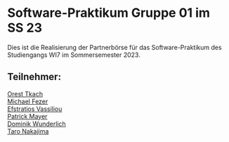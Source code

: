 # Software-Praktikum Gruppe 01 im SS 23

Dies ist die Realisierung der Partnerbörse für das Software-Praktikum des Studiengangs WI7 im Sommersemester 2023.

## Teilnehmer:

[Orest Tkach](https://github.com/OrestTkach)<br>
[Michael Fezer](https://github.com/MichaelFezer)<br>
[Efstratios Vassiliou](https://github.com/EfstratiosVassiliou)<br>
[Patrick Mayer](https://github.com/PatrickMayerHdM)<br>
[Dominik Wunderlich](https://github.com/DominikWunderlich)<br>
[Taro Nakajima](https://github.com/TaroNakajima)<br>

